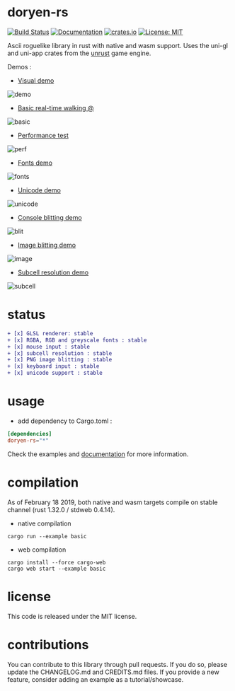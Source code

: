 # doryen-rs

[![Build Status](https://travis-ci.org/jice-nospam/doryen-rs.svg)](https://travis-ci.org/jice-nospam/doryen-rs)
[![Documentation](https://docs.rs/doryen-rs/badge.svg)](https://docs.rs/doryen-rs)
[![crates.io](https://meritbadge.herokuapp.com/doryen-rs)](https://crates.io/crates/doryen-rs)
[![License: MIT](https://img.shields.io/badge/license-MIT-informational.svg)](#license)

Ascii roguelike library in rust with native and wasm support.
Uses the uni-gl and uni-app crates from the [unrust](http://github.com/unrust/unrust) game engine.

Demos :
* [Visual demo](https://jice-nospam.github.io/doryen-rs/demo/)

![demo](https://raw.githubusercontent.com/jice-nospam/doryen-rs/master/docs/demo_miniatures/demo.png)

* [Basic real-time walking @](https://jice-nospam.github.io/doryen-rs/basic/)

![basic](https://raw.githubusercontent.com/jice-nospam/doryen-rs/master/docs/demo_miniatures/basic.png)

* [Performance test](https://jice-nospam.github.io/doryen-rs/perf/)

![perf](https://raw.githubusercontent.com/jice-nospam/doryen-rs/master/docs/demo_miniatures/perf.png)

* [Fonts demo](https://jice-nospam.github.io/doryen-rs/fonts/)

![fonts](https://raw.githubusercontent.com/jice-nospam/doryen-rs/master/docs/demo_miniatures/fonts.png)

* [Unicode demo](https://jice-nospam.github.io/doryen-rs/unicode/)

![unicode](https://raw.githubusercontent.com/jice-nospam/doryen-rs/master/docs/demo_miniatures/unicode.png)

* [Console blitting demo](https://jice-nospam.github.io/doryen-rs/blit/)

![blit](https://raw.githubusercontent.com/jice-nospam/doryen-rs/master/docs/demo_miniatures/blit.png)

* [Image blitting demo](https://jice-nospam.github.io/doryen-rs/image/)

![image](https://raw.githubusercontent.com/jice-nospam/doryen-rs/master/docs/demo_miniatures/image.png)

* [Subcell resolution demo](https://jice-nospam.github.io/doryen-rs/subcell/)

![subcell](https://raw.githubusercontent.com/jice-nospam/doryen-rs/master/docs/demo_miniatures/subcell.png)

# status
```diff
+ [x] GLSL renderer: stable
+ [x] RGBA, RGB and greyscale fonts : stable
+ [x] mouse input : stable
+ [x] subcell resolution : stable
+ [x] PNG image blitting : stable
+ [x] keyboard input : stable
+ [x] unicode support : stable
```

# usage
* add dependency to Cargo.toml :

```toml
[dependencies]
doryen-rs="*"
```

Check the examples and [documentation](https://docs.rs/doryen-rs) for more information.

# compilation

As of February 18 2019, both native and wasm targets compile on stable channel (rust 1.32.0 / stdweb 0.4.14).

* native compilation
```
cargo run --example basic
```

* web compilation
```
cargo install --force cargo-web
cargo web start --example basic
```

# license

This code is released under the MIT license.

# contributions

You can contribute to this library through pull requests. If you do so, please update the CHANGELOG.md and CREDITS.md files. If you provide a new feature, consider adding an example as a tutorial/showcase.